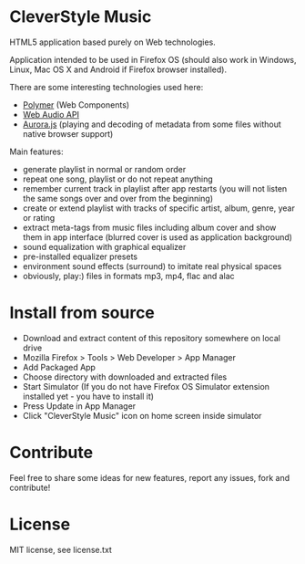 # CleverStyle Music
HTML5 application based purely on Web technologies.

Application intended to be used in Firefox OS (should also work in Windows, Linux, Mac OS X and Android if Firefox browser installed).

There are some interesting technologies used here:
* [Polymer](http://www.polymer-project.org/) (Web Components)
* [Web Audio API](http://www.w3.org/TR/webaudio/)
* [Aurora.js](https://github.com/audiocogs/aurora.js) (playing and decoding of metadata from some files without native browser support)

Main features:
* generate playlist in normal or random order
* repeat one song, playlist or do not repeat anything
* remember current track in playlist after app restarts (you will not listen the same songs over and over from the beginning)
* create or extend playlist with tracks of specific artist, album, genre, year or rating
* extract meta-tags from music files including album cover and show them in app interface (blurred cover is used as application background)
* sound equalization with graphical equalizer
* pre-installed equalizer presets
* environment sound effects (surround) to imitate real physical spaces
* obviously, play:) files in formats mp3, mp4, flac and alac

# Install from source

* Download and extract content of this repository somewhere on local drive
* Mozilla Firefox > Tools > Web Developer > App Manager
* Add Packaged App
* Choose directory with downloaded and extracted files
* Start Simulator (If you do not have Firefox OS Simulator extension installed yet - you have to install it)
* Press Update in App Manager
* Click "CleverStyle Music" icon on home screen inside simulator

# Contribute

Feel free to share some ideas for new features, report any issues, fork and contribute!

# License
MIT license, see license.txt
